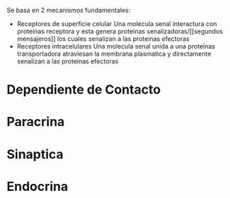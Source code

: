 Se basa en 2 mecanismos fundamentales:

- Receptores de superficie celular
  Una molecula senal interactura con proteinas receptora y esta genera proteinas senalizadoras/[[segundos mensajeros]] los cuales senalizan a las proteinas efectoras
- Receptores intracelulares
  Una molecula senal unida a una proteinas transportadora atraviesan la membrana plasmatica y directamente senalizan a las proteinas efectoras

# Dependiente de Contacto

# Paracrina

# Sinaptica

# Endocrina

